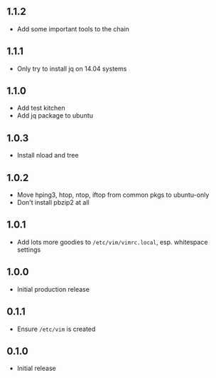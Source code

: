 ## 1.1.2

* Add some important tools to the chain

## 1.1.1

* Only try to install jq on 14.04 systems

## 1.1.0

* Add test kitchen
* Add jq package to ubuntu

## 1.0.3

* Install nload and tree

## 1.0.2

* Move hping3, htop, ntop, iftop from common pkgs to ubuntu-only
* Don't install pbzip2 at all

## 1.0.1

* Add lots more goodies to `/etc/vim/vimrc.local`, esp. whitespace settings

## 1.0.0

* Initial production release

## 0.1.1

* Ensure `/etc/vim` is created

## 0.1.0

* Initial release
